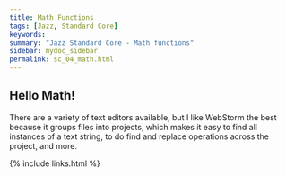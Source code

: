 ```yaml
---
title: Math Functions
tags: [Jazz, Standard Core]
keywords:
summary: "Jazz Standard Core - Math functions"
sidebar: mydoc_sidebar
permalink: sc_04_math.html
---
```


## Hello Math!
There are a variety of text editors available, but I like WebStorm the best because it groups files into projects, which makes it easy to find all instances of a text string, to do find and replace operations across the project, and more.

{% include links.html %}
